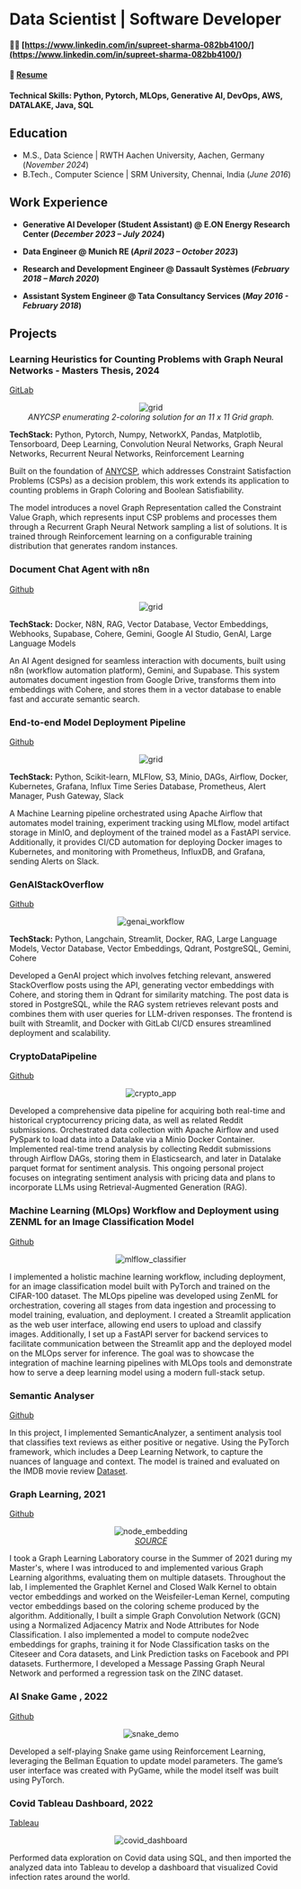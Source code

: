 # Data Scientist | Software Developer
#### 👷🏼 [https://www.linkedin.com/in/supreet-sharma-082bb4100/](https://www.linkedin.com/in/supreet-sharma-082bb4100/)
#### 📜 [Resume](https://github.com/supreetshm947/portfolio/blob/main/Supreet_Sharma_Resume.pdf)
#### Technical Skills: Python, Pytorch, MLOps, Generative AI, DevOps, AWS, DATALAKE, Java, SQL

## Education				       		
- M.S., Data Science	      | RWTH Aachen University, Aachen, Germany (_November 2024_)	 			        		
- B.Tech., Computer Science | SRM University, Chennai, India (_June 2016_)

## Work Experience
- **Generative AI Developer (Student Assistant) @ E.ON Energy Research Center (_December 2023 – July 2024_)**

- **Data Engineer @ Munich RE (_April 2023 – October 2023_)**

- **Research and Development Engineer @ Dassault Systèmes (_February 2018 – March 2020_)**

- **Assistant System Engineer @ Tata Consultancy Services (_May 2016 - February 2018_)**

## Projects
### Learning Heuristics for Counting Problems with Graph Neural Networks - Masters Thesis, 2024
[GitLab](https://git.rwth-aachen.de/supreetshm947/anycsp_enum/)

<p align="center">
  <img src="anycsp_grid.gif" alt="grid"><br>
  <em>ANYCSP enumerating 2-coloring solution for an 11 x 11 Grid graph.</em>
</p>

**TechStack:** Python, Pytorch, Numpy, NetworkX, Pandas, Matplotlib, Tensorboard, Deep Learning, Convolution Neural Networks, Graph Neural Networks, Recurrent Neural Networks, Reinforcement Learning

Built on the foundation of [ANYCSP](https://arxiv.org/abs/2208.10227), which addresses Constraint Satisfaction Problems (CSPs) as a decision problem, this work extends its application to counting problems in Graph Coloring and Boolean Satisfiability.

The model introduces a novel Graph Representation called the Constraint Value Graph, which represents input CSP problems and processes them through a Recurrent Graph Neural Network sampling a list of solutions. It is trained through Reinforcement learning on a configurable training distribution that generates random instances.

### Document Chat Agent with n8n
[Github](https://github.com/supreetshm947/document_conv_agent)

<p align="center">
  <img src="workflow_n8n.png" alt="grid"><br>
</p>

**TechStack:** Docker, N8N, RAG, Vector Database, Vector Embeddings, Webhooks, Supabase, Cohere, Gemini, Google AI Studio, GenAI, Large Language Models

An AI Agent designed for seamless interaction with documents, built using n8n (workflow automation platform), Gemini, and Supabase. This system automates document ingestion from Google Drive, transforms them into embeddings with Cohere, and stores them in a vector database to enable fast and accurate semantic search.

### End-to-end Model Deployment Pipeline
[Github](https://github.com/supreetshm947/VirtualMindsTask_Airflow)

<p align="center">
  <img src="mlops_workflow.png" alt="grid"><br>
</p>

**TechStack:** Python, Scikit-learn, MLFlow, S3, Minio, DAGs, Airflow, Docker, Kubernetes, Grafana, Influx Time Series Database, Prometheus, Alert Manager, Push Gateway, Slack

A Machine Learning pipeline orchestrated using Apache Airflow that automates model training, experiment tracking using MLflow, model artifact storage in MinIO, and deployment of the trained model as a FastAPI service. Additionally, it provides CI/CD automation for deploying Docker images to Kubernetes, and monitoring with Prometheus, InfluxDB, and Grafana, sending Alerts on Slack.

### GenAIStackOverflow
[Github](https://github.com/supreetshm947/GenAIStackOverflow)

<p align="center">
  <img src="genai_workflow.png" alt="genai_workflow"><br>
</p>

**TechStack:** Python, Langchain, Streamlit, Docker, RAG, Large Language Models, Vector Database, Vector Embeddings, Qdrant, PostgreSQL, Gemini, Cohere

Developed a GenAI project which involves fetching relevant, answered StackOverflow posts using the API, generating vector embeddings with Cohere, and storing them in Qdrant for similarity matching. The post data is stored in PostgreSQL, while the RAG system retrieves relevant posts and combines them with user queries for LLM-driven responses. The frontend is built with Streamlit, and Docker with GitLab CI/CD ensures streamlined deployment and scalability.

### CryptoDataPipeline
[Github](https://github.com/supreetshm947/CryptoDataPipeline)

<p align="center">
  <img src="crypto_app_flow.png" alt="crypto_app"><br>
</p>

Developed a comprehensive data pipeline for acquiring both real-time and historical cryptocurrency pricing data, as well as related Reddit submissions. Orchestrated data collection with Apache Airflow and used PySpark to load data into a Datalake via a Minio Docker Container. Implemented real-time trend analysis by collecting Reddit submissions through Airflow DAGs, storing them in Elasticsearch, and later in Datalake parquet format for sentiment analysis. This ongoing personal project focuses on integrating sentiment analysis with pricing data and plans to incorporate LLMs using Retrieval-Augmented Generation (RAG).

### Machine Learning (MLOps) Workflow and Deployment using ZENML for an Image Classification Model

[Github](https://github.com/supreetshm947/MLOps_ImageClassification)

<p align="center">
  <img src="mlflow_classifier.png" alt="mlflow_classifier"><br>
</p>

I implemented a holistic machine learning workflow, including deployment, for an image classification model built with PyTorch and trained on the CIFAR-100 dataset. The MLOps pipeline was developed using ZenML for orchestration, covering all stages from data ingestion and processing to model training, evaluation, and deployment. I created a Streamlit application as the web user interface, allowing end users to upload and classify images. Additionally, I set up a FastAPI server for backend services to facilitate communication between the Streamlit app and the deployed model on the MLOps server for inference. The goal was to showcase the integration of machine learning pipelines with MLOps tools and demonstrate how to serve a deep learning model using a modern full-stack setup.

### Semantic Analyser

[Github](https://github.com/supreetshm947/SemanticAnalyzer)

In this project, I implemented SemanticAnalyzer, a sentiment analysis tool that classifies text reviews as either positive or negative. Using the PyTorch framework, which includes a Deep Learning Network, to capture the nuances of language and context. The model is trained and evaluated on the IMDB movie review [Dataset](https://www.kaggle.com/datasets/lakshmi25npathi/imdb-dataset-of-50k-movie-reviews).


### Graph Learning, 2021

[Github](https://github.com/supreetshm947/Graph_ML)

<p align="center">
  <img src="node_embedding.webp" alt="node_embedding"><br>
  <em><a href="https://medium.com/the-modern-scientist/graph-neural-networks-series-part-3-node-embedding-36613cc967d5">SOURCE</a></em>
</p>

I took a Graph Learning Laboratory course in the Summer of 2021 during my Master's, where I was introduced to and implemented various Graph Learning algorithms, evaluating them on multiple datasets. Throughout the lab, I implemented the Graphlet Kernel and Closed Walk Kernel to obtain vector embeddings and worked on the Weisfeiler-Leman Kernel, computing vector embeddings based on the coloring scheme produced by the algorithm. Additionally, I built a simple Graph Convolution Network (GCN) using a Normalized Adjacency Matrix and Node Attributes for Node Classification. I also implemented a model to compute node2vec embeddings for graphs, training it for Node Classification tasks on the Citeseer and Cora datasets, and Link Prediction tasks on Facebook and PPI datasets. Furthermore, I developed a Message Passing Graph Neural Network and performed a regression task on the ZINC dataset.

### AI Snake Game , 2022
[Github](https://github.com/supreetshm947/AISnake)

<p align="center">
  <img src="snake_demo.gif" alt="snake_demo"><br>
</p>

Developed a self-playing Snake game using Reinforcement Learning, leveraging the Bellman Equation to update model parameters. The game’s user interface was created with PyGame, while the model itself was built using PyTorch.

### Covid Tableau Dashboard, 2022

[Tableau](https://public.tableau.com/app/profile/supreet.sharma/viz/Covid_data_demo)

<p align="center">
  <img src="covid_dashboard.jpg" alt="covid_dashboard"><br>
</p>

Performed data exploration on Covid data using SQL, and then imported the analyzed data into Tableau to develop a dashboard that visualized Covid infection rates around the world.

